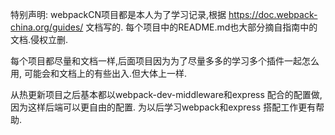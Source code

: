 特别声明: webpackCN项目都是本人为了学习记录,根据 https://doc.webpack-china.org/guides/ 文档写的. 每个项目中的README.md也大部分摘自指南中的文档.侵权立删.

每个项目都尽量和文档一样,后面项目因为为了尽量多多的学习多个插件一起怎么用, 可能会和文档上的有些出入.但大体上一样.

从热更新项目之后基本都以webpack-dev-middleware和express 配合的配置做,因为这样后端可以更自由的配置. 为以后学习webpack和express 搭配工作更有帮助.
